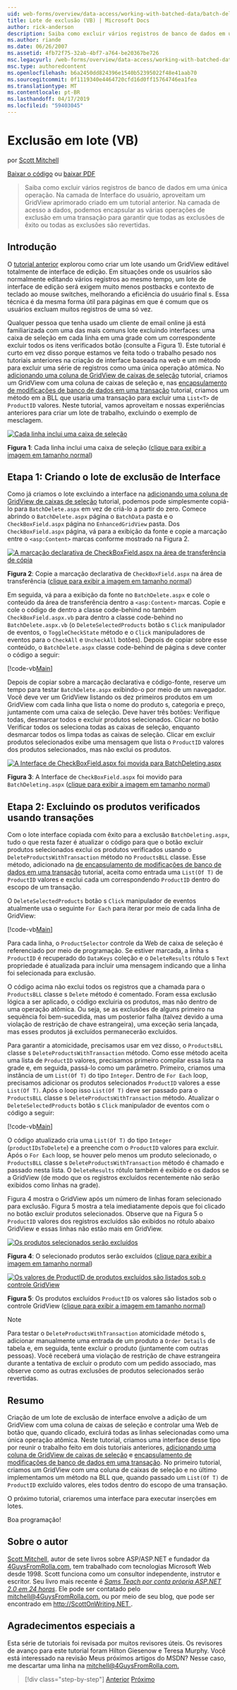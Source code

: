 ```yaml
---
uid: web-forms/overview/data-access/working-with-batched-data/batch-deleting-vb
title: Lote de exclusão (VB) | Microsoft Docs
author: rick-anderson
description: Saiba como excluir vários registros de banco de dados em uma única operação. Na camada de Interface do usuário que criamos em um GridView aprimorado criado em uma sessão tut...
ms.author: riande
ms.date: 06/26/2007
ms.assetid: 4fb72f75-32ab-4bf7-a764-be20367be726
msc.legacyurl: /web-forms/overview/data-access/working-with-batched-data/batch-deleting-vb
msc.type: authoredcontent
ms.openlocfilehash: b6a2450dd824396e1540b52395022f48e41aab70
ms.sourcegitcommit: 0f1119340e4464720cfd16d0ff15764746ea1fea
ms.translationtype: MT
ms.contentlocale: pt-BR
ms.lasthandoff: 04/17/2019
ms.locfileid: "59403045"
---
```

# <a name="batch-deleting-vb"></a>Exclusão em lote (VB)

por [Scott Mitchell](https://twitter.com/ScottOnWriting)

[Baixar o código](http://download.microsoft.com/download/3/9/f/39f92b37-e92e-4ab3-909e-b4ef23d01aa3/ASPNET_Data_Tutorial_65_VB.zip) ou [baixar PDF](batch-deleting-vb/_static/datatutorial65vb1.pdf)

> Saiba como excluir vários registros de banco de dados em uma única operação. Na camada de Interface do usuário, aproveitam um GridView aprimorado criado em um tutorial anterior. Na camada de acesso a dados, podemos encapsular as várias operações de exclusão em uma transação para garantir que todas as exclusões de êxito ou todas as exclusões são revertidas.


## <a name="introduction"></a>Introdução

O [tutorial anterior](batch-updating-vb.md) explorou como criar um lote usando um GridView editável totalmente de interface de edição. Em situações onde os usuários são normalmente editando vários registros ao mesmo tempo, um lote de interface de edição será exigem muito menos postbacks e contexto de teclado ao mouse switches, melhorando a eficiência do usuário final s. Essa técnica é da mesma forma útil para páginas em que é comum que os usuários excluam muitos registros de uma só vez.

Qualquer pessoa que tenha usado um cliente de email online já está familiarizada com uma das mais comuns lote excluindo interfaces: uma caixa de seleção em cada linha em uma grade com um correspondente excluir todos os itens verificados botão (consulte a Figura 1). Este tutorial é curto em vez disso porque estamos ve feita todo o trabalho pesado nos tutoriais anteriores na criação de interface baseada na web e um método para excluir uma série de registros como uma única operação atômica. No [adicionando uma coluna de GridView de caixas de seleção](../enhancing-the-gridview/adding-a-gridview-column-of-checkboxes-vb.md) tutorial, criamos um GridView com uma coluna de caixas de seleção e, nas [encapsulamento de modificações de banco de dados em uma transação](wrapping-database-modifications-within-a-transaction-vb.md) tutorial, criamos um método em a BLL que usaria uma transação para excluir uma `List<T>` de `ProductID` valores. Neste tutorial, vamos aproveitam e nossas experiências anteriores para criar um lote de trabalho, excluindo o exemplo de mesclagem.


[![Cada linha inclui uma caixa de seleção](batch-deleting-vb/_static/image1.gif)](batch-deleting-vb/_static/image1.png)

**Figura 1**: Cada linha inclui uma caixa de seleção ([clique para exibir a imagem em tamanho normal](batch-deleting-vb/_static/image2.png))


## <a name="step-1-creating-the-batch-deleting-interface"></a>Etapa 1: Criando o lote de exclusão de Interface

Como já criamos o lote excluindo a interface na [adicionando uma coluna de GridView de caixas de seleção](../enhancing-the-gridview/adding-a-gridview-column-of-checkboxes-vb.md) tutorial, podemos pode simplesmente copiá-lo para `BatchDelete.aspx` em vez de criá-lo a partir do zero. Comece abrindo o `BatchDelete.aspx` página o `BatchData` pasta e o `CheckBoxField.aspx` página no `EnhancedGridView` pasta. Dos `CheckBoxField.aspx` página, vá para a exibição da fonte e copie a marcação entre o `<asp:Content>` marcas conforme mostrado na Figura 2.


[![A marcação declarativa de CheckBoxField.aspx na área de transferência de cópia](batch-deleting-vb/_static/image2.gif)](batch-deleting-vb/_static/image3.png)

**Figura 2**: Copie a marcação declarativa de `CheckBoxField.aspx` na área de transferência ([clique para exibir a imagem em tamanho normal](batch-deleting-vb/_static/image4.png))


Em seguida, vá para a exibição da fonte no `BatchDelete.aspx` e cole o conteúdo da área de transferência dentro a `<asp:Content>` marcas. Copie e cole o código de dentro a classe code-behind no também `CheckBoxField.aspx.vb` para dentro a classe code-behind no `BatchDelete.aspx.vb` (o `DeleteSelectedProducts` botão s `Click` manipulador de eventos, o `ToggleCheckState` método e o `Click` manipuladores de eventos para o `CheckAll` e `UncheckAll` botões). Depois de copiar sobre esse conteúdo, o `BatchDelete.aspx` classe code-behind de página s deve conter o código a seguir:


[!code-vb[Main](batch-deleting-vb/samples/sample1.vb)]

Depois de copiar sobre a marcação declarativa e código-fonte, reserve um tempo para testar `BatchDelete.aspx` exibindo-o por meio de um navegador. Você deve ver um GridView listando os dez primeiros produtos em um GridView com cada linha que lista o nome do produto s, categoria e preço, juntamente com uma caixa de seleção. Deve haver três botões: Verifique todas, desmarcar todos e excluir produtos selecionados. Clicar no botão Verificar todos os seleciona todas as caixas de seleção, enquanto desmarcar todos os limpa todas as caixas de seleção. Clicar em excluir produtos selecionados exibe uma mensagem que lista o `ProductID` valores dos produtos selecionados, mas não exclui os produtos.


[![A Interface de CheckBoxField.aspx foi movida para BatchDeleting.aspx](batch-deleting-vb/_static/image3.gif)](batch-deleting-vb/_static/image5.png)

**Figura 3**: A Interface de `CheckBoxField.aspx` foi movido para `BatchDeleting.aspx` ([clique para exibir a imagem em tamanho normal](batch-deleting-vb/_static/image6.png))


## <a name="step-2-deleting-the-checked-products-using-transactions"></a>Etapa 2: Excluindo os produtos verificados usando transações

Com o lote interface copiada com êxito para a exclusão `BatchDeleting.aspx`, tudo o que resta fazer é atualizar o código para que o botão excluir produtos selecionados exclui os produtos verificados usando o `DeleteProductsWithTransaction` método no `ProductsBLL` classe. Esse método, adicionado na [de encapsulamento de modificações de banco de dados em uma transação](wrapping-database-modifications-within-a-transaction-vb.md) tutorial, aceita como entrada uma `List(Of T)` de `ProductID` valores e exclui cada um correspondendo `ProductID` dentro do escopo de um transação.

O `DeleteSelectedProducts` botão s `Click` manipulador de eventos atualmente usa o seguinte `For Each` para iterar por meio de cada linha de GridView:


[!code-vb[Main](batch-deleting-vb/samples/sample2.vb)]

Para cada linha, o `ProductSelector` controle da Web de caixa de seleção é referenciado por meio de programação. Se estiver marcada, a linha s `ProductID` é recuperado do `DataKeys` coleção e o `DeleteResults` rótulo s `Text` propriedade é atualizada para incluir uma mensagem indicando que a linha foi selecionada para exclusão.

O código acima não exclui todos os registros que a chamada para o `ProductsBLL` classe s `Delete` método é comentado. Foram essa exclusão lógica a ser aplicado, o código excluiria os produtos, mas não dentro de uma operação atômica. Ou seja, se as exclusões de alguns primeiro na sequência foi bem-sucedida, mas um posterior falha (talvez devido a uma violação de restrição de chave estrangeira), uma exceção seria lançada, mas esses produtos já excluídos permanecerão excluídos.

Para garantir a atomicidade, precisamos usar em vez disso, o `ProductsBLL` classe s `DeleteProductsWithTransaction` método. Como esse método aceita uma lista de `ProductID` valores, precisamos primeiro compilar essa lista na grade e, em seguida, passá-lo como um parâmetro. Primeiro, criamos uma instância de um `List(Of T)` do tipo `Integer`. Dentro de `For Each` loop, precisamos adicionar os produtos selecionados `ProductID` valores a esse `List(Of T)`. Após o loop isso `List(Of T)` deve ser passado para o `ProductsBLL` classe s `DeleteProductsWithTransaction` método. Atualizar o `DeleteSelectedProducts` botão s `Click` manipulador de eventos com o código a seguir:


[!code-vb[Main](batch-deleting-vb/samples/sample3.vb)]

O código atualizado cria uma `List(Of T)` do tipo `Integer` (`productIDsToDelete`) e a preenche com o `ProductID` valores para excluir. Após o `For Each` loop, se houver pelo menos um produto selecionado, o `ProductsBLL` classe s `DeleteProductsWithTransaction` método é chamado e passado nesta lista. O `DeleteResults` rótulo também é exibido e os dados se a GridView (de modo que os registros excluídos recentemente não serão exibidos como linhas na grade).

Figura 4 mostra o GridView após um número de linhas foram selecionado para exclusão. Figura 5 mostra a tela imediatamente depois que foi clicado no botão excluir produtos selecionados. Observe que na Figura 5 o `ProductID` valores dos registros excluídos são exibidos no rótulo abaixo GridView e essas linhas não estão mais em GridView.


[![Os produtos selecionados serão excluídos](batch-deleting-vb/_static/image4.gif)](batch-deleting-vb/_static/image7.png)

**Figura 4**: O selecionado produtos serão excluídos ([clique para exibir a imagem em tamanho normal](batch-deleting-vb/_static/image8.png))


[![Os valores de ProductID de produtos excluídos são listados sob o controle GridView](batch-deleting-vb/_static/image5.gif)](batch-deleting-vb/_static/image9.png)

**Figura 5**: Os produtos excluídos `ProductID` os valores são listados sob o controle GridView ([clique para exibir a imagem em tamanho normal](batch-deleting-vb/_static/image10.png))


> [!NOTE]
> Para testar o `DeleteProductsWithTransaction` atomicidade método s, adicionar manualmente uma entrada de um produto a `Order Details` de tabela e, em seguida, tente excluir o produto (juntamente com outras pessoas). Você receberá uma violação de restrição de chave estrangeira durante a tentativa de excluir o produto com um pedido associado, mas observe como as outras exclusões de produtos selecionados serão revertidas.


## <a name="summary"></a>Resumo

Criação de um lote de exclusão de interface envolve a adição de um GridView com uma coluna de caixas de seleção e controlar uma Web de botão que, quando clicado, excluirá todas as linhas selecionadas como uma única operação atômica. Neste tutorial, criamos uma interface desse tipo por reunir o trabalho feito em dois tutoriais anteriores, [adicionando uma coluna de GridView de caixas de seleção](../enhancing-the-gridview/adding-a-gridview-column-of-checkboxes-vb.md) e [encapsulamento de modificações de banco de dados em uma transação](wrapping-database-modifications-within-a-transaction-vb.md). No primeiro tutorial, criamos um GridView com uma coluna de caixas de seleção e no último implementamos um método na BLL que, quando passado um `List(Of T)` de `ProductID` excluído valores, eles todos dentro do escopo de uma transação.

O próximo tutorial, criaremos uma interface para executar inserções em lotes.

Boa programação!

## <a name="about-the-author"></a>Sobre o autor

[Scott Mitchell](http://www.4guysfromrolla.com/ScottMitchell.shtml), autor de sete livros sobre ASP/ASP.NET e fundador da [4GuysFromRolla.com](http://www.4guysfromrolla.com), tem trabalhado com tecnologias Microsoft Web desde 1998. Scott funciona como um consultor independente, instrutor e escritor. Seu livro mais recente é [ *Sams Teach por conta própria ASP.NET 2.0 em 24 horas*](https://www.amazon.com/exec/obidos/ASIN/0672327384/4guysfromrollaco). Ele pode ser contatado pelo [ mitchell@4GuysFromRolla.com.](mailto:mitchell@4GuysFromRolla.com) ou por meio de seu blog, que pode ser encontrado em [ http://ScottOnWriting.NET ](http://ScottOnWriting.NET).

## <a name="special-thanks-to"></a>Agradecimentos especiais a

Esta série de tutoriais foi revisada por muitos revisores úteis. Os revisores de avanço para este tutorial foram Hilton Giesenow e Teresa Murphy. Você está interessado na revisão Meus próximos artigos do MSDN? Nesse caso, me descartar uma linha na [ mitchell@4GuysFromRolla.com.](mailto:mitchell@4GuysFromRolla.com)

> [!div class="step-by-step"]
> [Anterior](batch-updating-vb.md)
> [Próximo](batch-inserting-vb.md)
